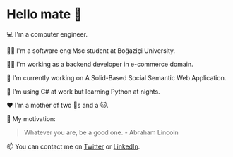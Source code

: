 # Hello mate 👋

:computer: I'm a computer engineer.  

:woman_student: I'm a software eng Msc student at Boğaziçi University.  

:woman_technologist: I'm working as a backend developer in e-commerce domain.  

:seedling: I'm currently working on A Solid-Based Social Semantic Web Application.

:dizzy: I'm using C# at work but learning Python at nights.

:hearts: I'm a mother of two :dog:s and a :cat:.  

:speech_balloon: My motivation:
> Whatever you are, be a good one. - Abraham Lincoln  

:mailbox: You can contact me on [Twitter](https://twitter.com/iremacildi) or [LinkedIn](https://www.linkedin.com/in/iremacildi/).
